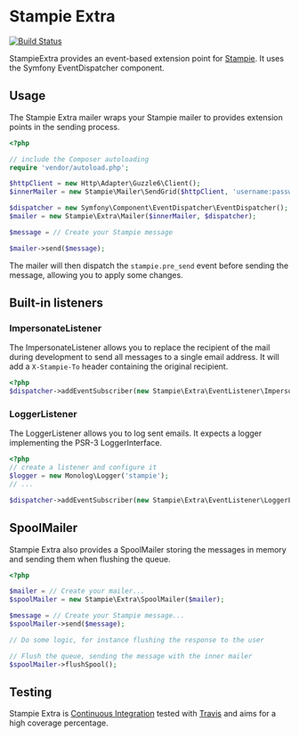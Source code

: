 # Stampie Extra

[![Build Status](https://travis-ci.org/Stampie/extra.svg)](https://travis-ci.org/Stampie/extra)

StampieExtra provides an event-based extension point for [Stampie](https://github.com/Stampie/Stampie).
It uses the Symfony EventDispatcher component.

## Usage

The Stampie Extra mailer wraps your Stampie mailer to provides extension points
in the sending process.

```php
<?php

// include the Composer autoloading
require 'vendor/autoload.php';

$httpClient = new Http\Adapter\Guzzle6\Client();
$innerMailer = new Stampie\Mailer\SendGrid($httpClient, 'username:password');

$dispatcher = new Symfony\Component\EventDispatcher\EventDispatcher();
$mailer = new Stampie\Extra\Mailer($innerMailer, $dispatcher);

$message = // Create your Stampie message

$mailer->send($message);
```

The mailer will then dispatch the `stampie.pre_send` event before sending
the message, allowing you to apply some changes.

## Built-in listeners

### ImpersonateListener

The ImpersonateListener allows you to replace the recipient of the mail during
development to send all messages to a single email address. It will add a
`X-Stampie-To` header containing the original recipient.

```php
<?php
$dispatcher->addEventSubscriber(new Stampie\Extra\EventListener\ImpersonateListener('stampie@example.com'));
```

### LoggerListener

The LoggerListener allows you to log sent emails. It expects a logger implementing
the PSR-3 LoggerInterface.

```php
<?php
// create a listener and configure it
$logger = new Monolog\Logger('stampie');
// ...

$dispatcher->addEventSubscriber(new Stampie\Extra\EventListener\LoggerListener($logger));
```

## SpoolMailer

Stampie Extra also provides a SpoolMailer storing the messages in memory and
sending them when flushing the queue.

```php
<?php

$mailer = // Create your mailer...
$spoolMailer = new Stampie\Extra\SpoolMailer($mailer);

$message = // Create your Stampie message...
$spoolMailer->send($message);

// Do some logic, for instance flushing the response to the user

// Flush the queue, sending the message with the inner mailer
$spoolMailer->flushSpool();
```

## Testing

Stampie Extra is [Continuous Integration](http://en.wikipedia.org/wiki/Continuous_integration)
tested with [Travis](https://travis-ci.org) and aims for a high coverage percentage.
